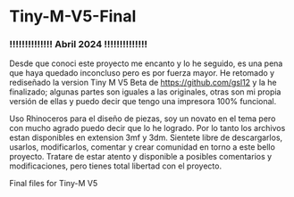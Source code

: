 # Tiny-M-V5-Final

### !!!!!!!!!!!!!! Abril 2024 !!!!!!!!!!!!!!   
Desde que conoci este proyecto me encanto y lo he seguido, es una pena que haya quedado inconcluso pero es por fuerza mayor.
He retomado y rediseñado la version Tiny M V5 Beta de https://github.com/gsl12 y la he finalizado; algunas partes son iguales a las originales, otras son mi propia versión de ellas y puedo decir que tengo una impresora 100% funcional. 

Uso Rhinoceros para el diseño de piezas, soy un novato en el tema pero con mucho agrado puedo decir que lo he logrado. Por lo tanto los archivos estan disponibles en extension 3mf y 3dm. 
Sientete libre de descargarlos, usarlos, modificarlos, comentar y crear comunidad en torno a este bello proyecto. 
Tratare de estar atento y disponible a posibles comentarios y modificaciones, pero tienes total libertad con el proyecto. 

Final files for Tiny-M V5   

